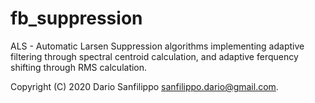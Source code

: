 # fb_suppression
ALS - Automatic Larsen Suppression algorithms implementing adaptive filtering
through spectral centroid calculation, and adaptive ferquency shifting through
RMS calculation.

Copyright (C) 2020 Dario Sanfilippo <sanfilippo.dario@gmail.com>.
